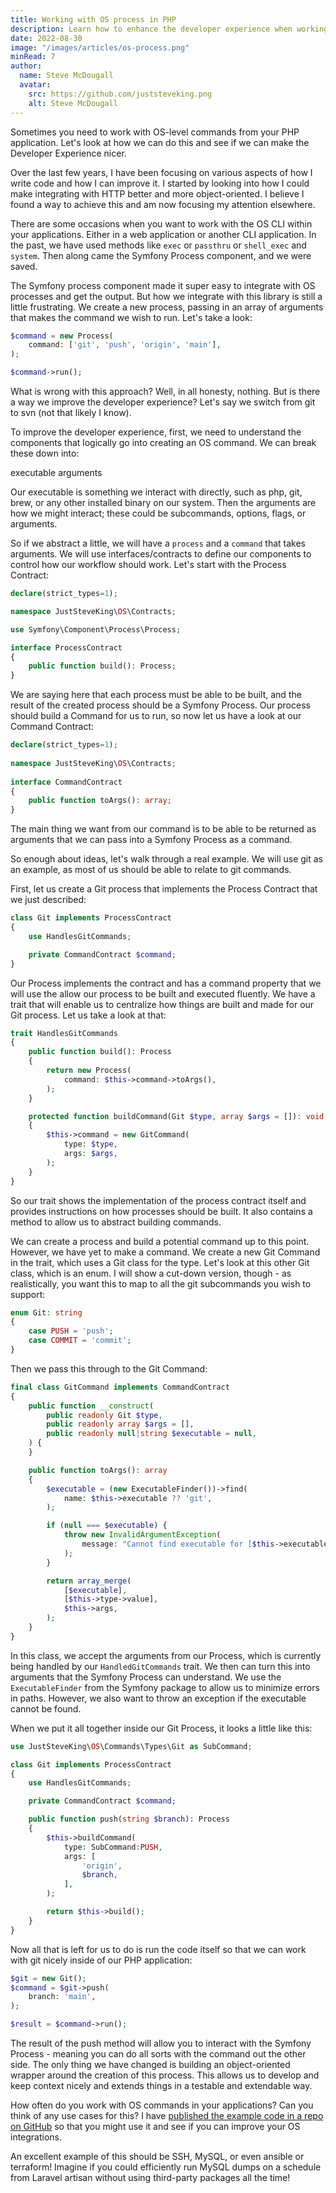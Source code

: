```yaml
---
title: Working with OS process in PHP
description: Learn how to enhance the developer experience when working with OS-level commands in PHP applications. Improve code quality and maintainability.
date: 2022-08-30
image: "/images/articles/os-process.png"
minRead: 7
author:
  name: Steve McDougall
  avatar:
    src: https://github.com/juststeveking.png
    alt: Steve McDougall
---
```


Sometimes you need to work with OS-level commands from your PHP application. Let's look at how we can do this and see if we can make the Developer Experience nicer.

Over the last few years, I have been focusing on various aspects of how I write code and how I can improve it. I started by looking into how I could make integrating with HTTP better and more object-oriented. I believe I found a way to achieve this and am now focusing my attention elsewhere.

There are some occasions when you want to work with the OS CLI within your applications. Either in a web application or another CLI application. In the past, we have used methods like `exec` or `passthru` or `shell_exec` and `system`. Then along came the Symfony Process component, and we were saved.

The Symfony process component made it super easy to integrate with OS processes and get the output. But how we integrate with this library is still a little frustrating. We create a new process, passing in an array of arguments that makes the command we wish to run. Let's take a look:

```php
$command = new Process(
	command: ['git', 'push', 'origin', 'main'],
);

$command->run();
```

What is wrong with this approach? Well, in all honesty, nothing. But is there a way we improve the developer experience? Let's say we switch from git to svn (not that likely I know).

To improve the developer experience, first, we need to understand the components that logically go into creating an OS command. We can break these down into:

executable
arguments

Our executable is something we interact with directly, such as php, git, brew, or any other installed binary on our system. Then the arguments are how we might interact; these could be subcommands, options, flags, or arguments.

So if we abstract a little, we will have a `process` and a `command` that takes arguments. We will use interfaces/contracts to define our components to control how our workflow should work. Let's start with the Process Contract:

```php
declare(strict_types=1);

namespace JustSteveKing\OS\Contracts;

use Symfony\Component\Process\Process;

interface ProcessContract
{
	public function build(): Process;
}
```

We are saying here that each process must be able to be built, and the result of the created process should be a Symfony Process. Our process should build a Command for us to run, so now let us have a look at our Command Contract:

```php
declare(strict_types=1);
	 
namespace JustSteveKing\OS\Contracts;
	 
interface CommandContract
{
	public function toArgs(): array;
}
```

The main thing we want from our command is to be able to be returned as arguments that we can pass into a Symfony Process as a command.

So enough about ideas, let's walk through a real example. We will use git as an example, as most of us should be able to relate to git commands.

First, let us create a Git process that implements the Process Contract that we just described:

```php
class Git implements ProcessContract
{
	use HandlesGitCommands;

	private CommandContract $command;
}
```

Our Process implements the contract and has a command property that we will use the allow our process to be built and executed fluently. We have a trait that will enable us to centralize how things are built and made for our Git process. Let us take a look at that:

```php
trait HandlesGitCommands
{
	public function build(): Process
	{
		return new Process(
			command: $this->command->toArgs(),
		);
	}

	protected function buildCommand(Git $type, array $args = []): void
	{
		$this->command = new GitCommand(
			type: $type,
			args: $args,
		);
	}
}
```

So our trait shows the implementation of the process contract itself and provides instructions on how processes should be built. It also contains a method to allow us to abstract building commands.

We can create a process and build a potential command up to this point. However, we have yet to make a command. We create a new Git Command in the trait, which uses a Git class for the type. Let's look at this other Git class, which is an enum. I will show a cut-down version, though - as realistically, you want this to map to all the git subcommands you wish to support:

```php
enum Git: string
{
	case PUSH = 'push';
	case COMMIT = 'commit';
}
```

Then we pass this through to the Git Command:

```php
final class GitCommand implements CommandContract
{
	public function __construct(
		public readonly Git $type,
		public readonly array $args = [],
		public readonly null|string $executable = null,
	) {
	}

	public function toArgs(): array
	{
		$executable = (new ExecutableFinder())->find(
			name: $this->executable ?? 'git',
		);

		if (null === $executable) {
			throw new InvalidArgumentException(
				message: "Cannot find executable for [$this->executable].",
			);
		}

		return array_merge(
			[$executable],
			[$this->type->value],
			$this->args,
		);
	}
}
```

In this class, we accept the arguments from our Process, which is currently being handled by our `HandledGitCommands` trait. We then can turn this into arguments that the Symfony Process can understand. We use the `ExecutableFinder` from the Symfony package to allow us to minimize errors in paths. However, we also want to throw an exception if the executable cannot be found.

When we put it all together inside our Git Process, it looks a little like this:

```php
use JustSteveKing\OS\Commands\Types\Git as SubCommand;

class Git implements ProcessContract
{
	use HandlesGitCommands;

	private CommandContract $command;

	public function push(string $branch): Process
	{
		$this->buildCommand(
			type: SubCommand:PUSH,
			args: [
				'origin',
				$branch,
			],
		);

		return $this->build();
	}
}
```

Now all that is left for us to do is run the code itself so that we can work with git nicely inside of our PHP application:

```php
$git = new Git();
$command = $git->push(
	branch: 'main',
);

$result = $command->run();
```

The result of the push method will allow you to interact with the Symfony Process - meaning you can do all sorts with the command out the other side. The only thing we have changed is building an object-oriented wrapper around the creation of this process. This allows us to develop and keep context nicely and extends things in a testable and extendable way.

How often do you work with OS commands in your applications? Can you think of any use cases for this? I have [published the example code in a repo on GitHub](https://github.com/JustSteveKing/os-process) so that you might use it and see if you can improve your OS integrations.

An excellent example of this should be SSH, MySQL, or even ansible or terraform! Imagine if you could efficiently run MySQL dumps on a schedule from Laravel artisan without using third-party packages all the time!
